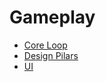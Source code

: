 # Gameplay

- [Core Loop](Gameplay/CoreLoop.md)
- [Design Pilars](Gameplay/DesignPilars.md)
- [UI](Gameplay/UI.md)
